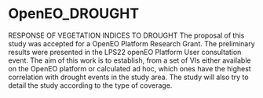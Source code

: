 # OpenEO_DROUGHT
RESPONSE OF VEGETATION INDICES TO DROUGHT
The proposal of this study was accepted for a OpenEO Platform Research Grant.
The preliminary results were presented in the LPS22 openEO Platform User consultation event.
The aim of this work is to establish, from a set of VIs either available on the OpenEO platform or calculated ad hoc, which ones have the highest correlation with drought events in the study area. The study will also try to detail the study according to the type of coverage.
